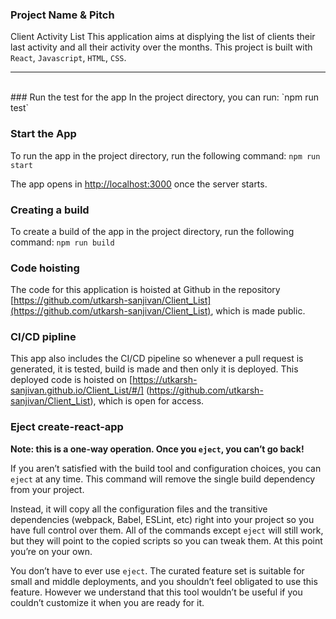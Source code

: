 ### Project Name & Pitch
Client Activity List
This application aims at displying the list of clients their last activity and all their activity over the months. This project is built with `React`, `Javascript`, `HTML`, `CSS`. 
<hr /><br />
### Run the test for the app
In the project directory, you can run:
`npm run test`

### Start the App
To run the app in the project directory, run the following command:
`npm run start`

The app opens in [http://localhost:3000](http://localhost:3000) once the server starts.

### Creating a build
To create a build of the app in the project directory, run the following command:
`npm run build`

### Code hoisting 
The code for this application is hoisted at Github in the repository [https://github.com/utkarsh-sanjivan/Client_List](https://github.com/utkarsh-sanjivan/Client_List), which is made public.

### CI/CD pipline
This app also includes the CI/CD pipeline so whenever a pull request is generated, it is tested, build is made and then only it is deployed. This deployed code is hoisted on [https://utkarsh-sanjivan.github.io/Client_List/#/] (https://github.com/utkarsh-sanjivan/Client_List), which is open for access.

### Eject create-react-app

**Note: this is a one-way operation. Once you `eject`, you can’t go back!**

If you aren’t satisfied with the build tool and configuration choices, you can `eject` at any time. This command will remove the single build dependency from your project.

Instead, it will copy all the configuration files and the transitive dependencies (webpack, Babel, ESLint, etc) right into your project so you have full control over them. All of the commands except `eject` will still work, but they will point to the copied scripts so you can tweak them. At this point you’re on your own.

You don’t have to ever use `eject`. The curated feature set is suitable for small and middle deployments, and you shouldn’t feel obligated to use this feature. However we understand that this tool wouldn’t be useful if you couldn’t customize it when you are ready for it.
